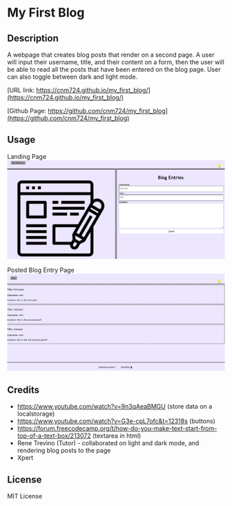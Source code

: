 # My First Blog

## Description

A webpage that creates blog posts that render on a second page. A user will input their username, title, and their content on a form, then the user will be able to read all the posts that have been entered on the blog page. User can also toggle between dark and light mode. 

[URL link: https://cnm724.github.io/my_first_blog/](https://cnm724.github.io/my_first_blog/)

[Github Page: https://github.com/cnm724/my_first_blog](https://github.com/cnm724/my_first_blog)

## Usage
Landing Page
![Landing Page](./assets/images/landingpagess.png)

Posted Blog Entry Page
![Posted Blog Entry Page](./assets/images/blogss.png)

## Credits
* https://www.youtube.com/watch?v=9n3qAeaBMGU (store data on a localstorage)
* https://www.youtube.com/watch?v=G3e-cpL7ofc&t=12318s (buttons)
* https://forum.freecodecamp.org/t/how-do-you-make-text-start-from-top-of-a-text-box/213072 (textarea in html)
* Rene Trevino (Tutor) - collaborated on light and dark mode, and rendering blog posts to the page 
* Xpert
## License

MIT License
